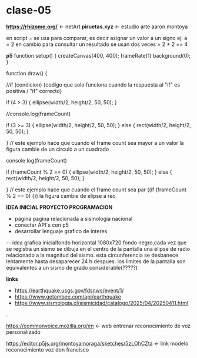 # clase-05

**https://rhizome.org/** <- netArt
**piruetas.xyz** <- estudio arte aaron montoya

en script = se usa para comparar, es decir asignar un valor a un signo
ej: a = 2 
en cambio para consultar un resultado se usan dos veces =
2 + 2 == 4


**p5**
function setup() {
  createCanvas(400, 400);
  frameRate(1)
  background(0);
}

function draw() {

//if (condicion) {codigo que solo funciona cuando la respuesta al "if" es positiva / "if" correcto}

if (4 > 3) { 
ellipse(width/2, height/2, 50, 50);
}

  //console.log(frameCount)
  
if (3 >= 3) {
ellipse(width/2, height/2, 50, 50);
} else {
 rect(width/2, height/2, 50, 50);
}
  
}
// este ejemplo hace que cuando el frame count sea mayor a un valor la figura cambie de un circulo a un cuadrado

  
console.log(frameCount)
  
if (frameCount % 2 == 0) {
  ellipse(width/2, height/2, 50, 50);
} else {
 rect(width/2, height/2, 50, 50);
}
  
}
// este ejemplo hace que cuando el frame count sea par ((if (frameCount % 2 == 0) {)) la figura cambie de elipse a rec.


**IDEA INICIAL PROYECTO PROGRAMACION**
- pagina pagina relacionada a sismologia nacional
- conectar API´s con p5
- desarrollar lenguaje grafico de interes

-- idea grafica inicialfondo horizontal 1080x720 fondo negro,cada vez que se registra un sismo se dibuja en el centro de la pantalla una elipse de radio relacionado a la magnitud del sismo. esta circunferencia se desbanece lentamente hasta desaparecer 24 h despues. los limites de la pantalla son equivalentes a un sismo de grado considerable(?????)

  **links**
  - https://earthquake.usgs.gov/fdsnws/event/1/
  - https://www.getambee.com/api/earthquake
  - https://www.sismologia.cl/sismicidad/catalogo/2025/04/20250411.html


.

https://commonvoice.mozilla.org/en <- web entrenar reconocimiento de voz personalizado

https://editor.p5js.org/montoyamoraga/sketches/5zLOhCZta <- link modelo reconocimiento voz don francisco
